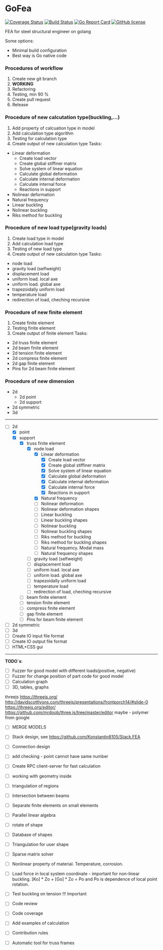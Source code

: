 # GoFea

[![Coverage Status](https://coveralls.io/repos/github/Konstantin8105/GoFea/badge.svg?branch=master)](https://coveralls.io/github/Konstantin8105/GoFea?branch=master)
[![Build Status](https://travis-ci.org/Konstantin8105/GoFea.svg?branch=master)](https://travis-ci.org/Konstantin8105/GoFea)
[![Go Report Card](https://goreportcard.com/badge/github.com/Konstantin8105/GoFea)](https://goreportcard.com/report/github.com/Konstantin8105/GoFea)
[![GitHub license](https://img.shields.io/badge/license-MIT-blue.svg)](https://github.com/Konstantin8105/GoFea/blob/master/LICENSE)

FEA for steel structural engineer on golang

Some options:
* Minimal build configuration
* Best way is Go native code

### Procedures of workflow
1. Create new git branch
2. **WORKING**
3. Refactoring
4. Testing, min 90 %
5. Create pull request
6. Release

### Procedure of new calcutation type(buckling,...)
1. Add property of calcuation type in model
2. Add calculation type algorithm
3. Testing for calculation type
4. Create output of new calculation type
Tasks:
- Linear deformation
	- Create load vector
	- Create global stiffiner matrix
	- Solve system of linear equation
	- Calculate global deformation
	- Calculate internal deformation
	- Calculate internal force
	- Reactions in support
- Nolinear deformation
- Natural frequency
- Linear buckling
- Nolinear buckling
- Riks method for buckling

### Procedure of new load type(gravity loads)
1. Create load type in model
2. Add calculation load type
3. Testing of new load type
4. Create output of new calculation type
Tasks:
- node load
- gravity load (selfweight)
- displacement load
- uniform load. local axe
- uniform load. global axe
- trapezoidally uniform load
- temperature load
- redirection of load, cheching recursive

### Procedure of new finite element
1. Create finite element
2. Testing finite element
3. Create output of finite element
Tasks:
- 2d truss finite element
- 2d beam finite element
- 2d tension finite element
- 2d compress finite element
- 2d gap finite element
- Pins for 2d beam finite element

### Procedure of new dimension
- 2d
	- 2d point
	- 2d support
- 2d symmetric
- 3d

---------------------

- [ ] 2d
	- [x] point
	- [x] support
		- [x] truss finite element
			- [x] node load
				- [x] Linear deformation
					- [x] Create load vector
					- [x] Create global stiffiner matrix
					- [x] Solve system of linear equation
					- [x] Calculate global deformation
					- [x] Calculate internal deformation
					- [x] Calculate internal force
					- [x] Reactions in support
				- [x] Natural frequency
				- [ ] Nolinear deformation
				- [ ] Nolinear deformation shapes
				- [ ] Linear buckling
				- [ ] Linear buckling shapes
				- [ ] Nolinear buckling
				- [ ] Nolinear buckling shapes
				- [ ] Riks method for buckling
				- [ ] Riks method for buckling shapes
				- [ ] Natural frequency. Modal mass
				- [ ] Natural frequency shapes
			- [ ] gravity load (selfweight)
			- [ ] displacement load
			- [ ] uniform load. local axe
			- [ ] uniform load. global axe
			- [ ] trapezoidally uniform load
			- [ ] temperature load
			- [ ] redirection of load, cheching recursive
		- [ ] beam finite element
		- [ ] tension finite element
		- [ ] compress finite element
		- [ ] gap finite element
		- [ ] Pins for beam finite element
- [ ] 2d symmetric
- [ ] 3d
- [ ] Create IO input  file format
- [ ] Create IO output file format
- [ ] HTML+CSS gui

---------------------

**TODO`s**:

- [ ] Fuzzer for good model with different loads(positive, negative)
- [ ] Fuzzer for change position of part code for good model
- [ ] Calculation graph
- [ ] 3D, tables, graphs

threejs
https://threejs.org/
http://davidscottlyons.com/threejs/presentations/frontporch14/#slide-0
https://threejs.org/editor/
https://github.com/mrdoob/three.js/tree/master/editor
maybe - polymer from google

- [ ] MERGE MODELS

- [ ] Stack design, see https://github.com/Konstantin8105/Stack.FEA
- [ ] Connection design

- [ ] add checking - point cannot have same number
- [ ] Create RPC client-server for fast calculation
- [ ] working with geometry inside
- [ ] triangulation of regions
- [ ] Intersection between beams
- [ ] Separate finite elements on small elements
- [ ] Parallel linear algebra
- [ ] rotate of shape
- [ ] Database of shapes
- [ ] Triangulation for user shape
- [ ] Sparse matrix solver
- [ ] Nonlinear property of material. Temperature, corrosion.
- [ ] Load force in local system coordinate - important for non-linear buckling. [Ko] * Zo + [Go] * Zo = Po and Po is dependence of local point rotation.
- [ ] Test buckling on tension !!! Important
- [ ] Code review
- [ ] Code coverage
- [ ] Add examples of calculation
- [ ] Contribution rules
- [ ] Automatic tool for truss frames
